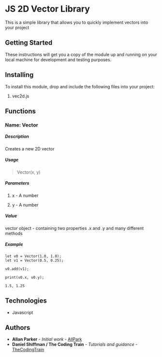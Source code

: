 # JS 2D Vector Library

This is a simple library that allows you to quickly implement vectors into your project

## Getting Started

These instructions will get you a copy of the module up and running on your local machine for development and testing purposes. 

## Installing

To install this module, drop and include the following files into your project: 
1. vec2d.js


## Functions 
### Name: Vector
##### Description

Creates a new 2D vector 

##### Usage
> Vector(x, y)

##### Parameters

1. x - A number 

2. y - A number

##### Value
vector object - containing two properties .x and .y and many different methods

##### Example
```
let v0 = Vector(1.0, 1.0);
let v1 = Vector(0.5, 0.25);

v0.add(v1);

print(v0.x, v0.y);

1.5, 1.25

```

## Technologies

* Javascript

## Authors

* **Allan Parker** - *Initial work* - [AllPark](https://github.com/allpark)
* **Daniel Shiffman / The Coding Train** - *Tutorials and guidance* - [TheCodingTrain](https://github.com/CodingTrain)


